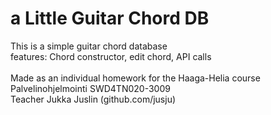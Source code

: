 # a Little Guitar Chord DB
This is a simple guitar chord database<br>
features: Chord constructor, edit chord, API calls<br>
<br>
Made as an individual homework for the Haaga-Helia course Palvelinohjelmointi SWD4TN020-3009<br>
Teacher Jukka Juslin (github.com/jusju)
